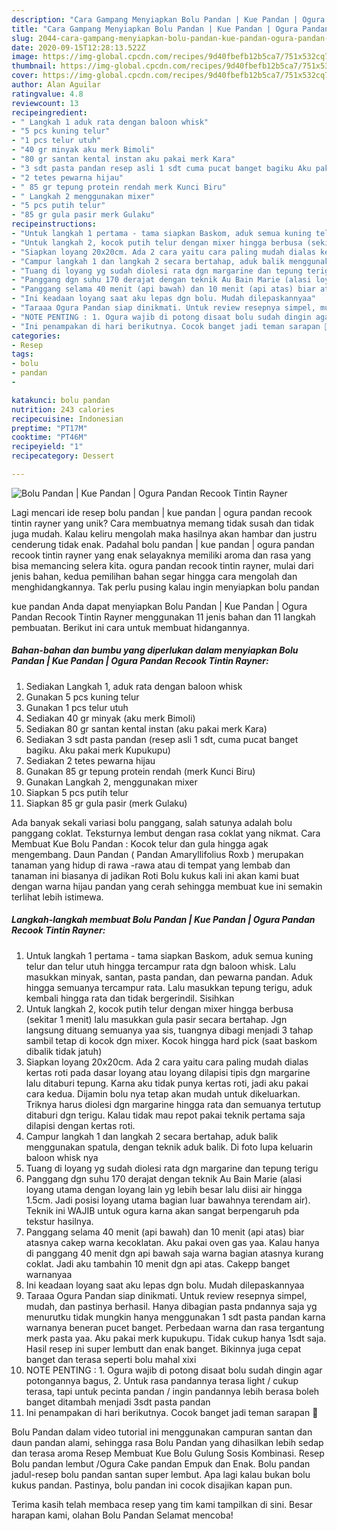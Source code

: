 ```yaml
---
description: "Cara Gampang Menyiapkan Bolu Pandan | Kue Pandan | Ogura Pandan Recook Tintin Rayner Anti Gagal"
title: "Cara Gampang Menyiapkan Bolu Pandan | Kue Pandan | Ogura Pandan Recook Tintin Rayner Anti Gagal"
slug: 2044-cara-gampang-menyiapkan-bolu-pandan-kue-pandan-ogura-pandan-recook-tintin-rayner-anti-gagal
date: 2020-09-15T12:28:13.522Z
image: https://img-global.cpcdn.com/recipes/9d40fbefb12b5ca7/751x532cq70/bolu-pandan-kue-pandan-ogura-pandan-recook-tintin-rayner-foto-resep-utama.jpg
thumbnail: https://img-global.cpcdn.com/recipes/9d40fbefb12b5ca7/751x532cq70/bolu-pandan-kue-pandan-ogura-pandan-recook-tintin-rayner-foto-resep-utama.jpg
cover: https://img-global.cpcdn.com/recipes/9d40fbefb12b5ca7/751x532cq70/bolu-pandan-kue-pandan-ogura-pandan-recook-tintin-rayner-foto-resep-utama.jpg
author: Alan Aguilar
ratingvalue: 4.8
reviewcount: 13
recipeingredient:
- " Langkah 1 aduk rata dengan baloon whisk"
- "5 pcs kuning telur"
- "1 pcs telur utuh"
- "40 gr minyak aku merk Bimoli"
- "80 gr santan kental instan aku pakai merk Kara"
- "3 sdt pasta pandan resep asli 1 sdt cuma pucat banget bagiku Aku pakai merk Kupukupu"
- "2 tetes pewarna hijau"
- " 85 gr tepung protein rendah merk Kunci Biru"
- " Langkah 2 menggunakan mixer"
- "5 pcs putih telur"
- "85 gr gula pasir merk Gulaku"
recipeinstructions:
- "Untuk langkah 1 pertama - tama siapkan Baskom, aduk semua kuning telur dan telur utuh hingga tercampur rata dgn baloon whisk. Lalu masukkan minyak, santan, pasta pandan, dan pewarna pandan. Aduk hingga semuanya tercampur rata. Lalu masukkan tepung terigu, aduk kembali hingga rata dan tidak bergerindil. Sisihkan"
- "Untuk langkah 2, kocok putih telur dengan mixer hingga berbusa (sekitar 1 menit) lalu masukkan gula pasir secara bertahap. Jgn langsung dituang semuanya yaa sis, tuangnya dibagi menjadi 3 tahap sambil tetap di kocok dgn mixer. Kocok hingga hard pick (saat baskom dibalik tidak jatuh)"
- "Siapkan loyang 20x20cm. Ada 2 cara yaitu cara paling mudah dialas kertas roti pada dasar loyang atau loyang dilapisi tipis dgn margarine lalu ditaburi tepung. Karna aku tidak punya kertas roti, jadi aku pakai cara kedua. Dijamin bolu nya tetap akan mudah untuk dikeluarkan. Triknya harus diolesi dgn margarine hingga rata dan semuanya tertutup ditaburi dgn terigu. Kalau tidak mau repot pakai teknik pertama saja dilapisi dengan kertas roti."
- "Campur langkah 1 dan langkah 2 secara bertahap, aduk balik menggunakan spatula, dengan teknik aduk balik. Di foto lupa keluarin baloon whisk nya"
- "Tuang di loyang yg sudah diolesi rata dgn margarine dan tepung terigu"
- "Panggang dgn suhu 170 derajat dengan teknik Au Bain Marie (alasi loyang utama dengan loyang lain yg lebih besar lalu diisi air hingga 1.5cm. Jadi posisi loyang utama bagian luar bawahnya terendam air). Teknik ini WAJIB untuk ogura karna akan sangat berpengaruh pda tekstur hasilnya."
- "Panggang selama 40 menit (api bawah) dan 10 menit (api atas) biar atasnya cakep warna kecoklatan. Aku pakai oven gas yaa. Kalau hanya di panggang 40 menit dgn api bawah saja warna bagian atasnya kurang coklat. Jadi aku tambahin 10 menit dgn api atas. Cakepp banget warnanyaa"
- "Ini keadaan loyang saat aku lepas dgn bolu. Mudah dilepaskannyaa"
- "Taraaa Ogura Pandan siap dinikmati. Untuk review resepnya simpel, mudah, dan pastinya berhasil. Hanya dibagian pasta pndannya saja yg menurutku tidak mungkin hanya menggunakan 1 sdt pasta pandan karna warnanya beneran pucet banget. Perbedaan warna dan rasa tergantung merk pasta yaa. Aku pakai merk kupukupu. Tidak cukup hanya 1sdt saja. Hasil resep ini super lembutt dan enak banget. Bikinnya juga cepat banget dan terasa seperti bolu mahal xixi"
- "NOTE PENTING : 1. Ogura wajib di potong disaat bolu sudah dingin agar potongannya bagus, 2. Untuk rasa pandannya terasa light / cukup terasa, tapi untuk pecinta pandan / ingin pandannya lebih berasa boleh banget ditambah menjadi 3sdt pasta pandan"
- "Ini penampakan di hari berikutnya. Cocok banget jadi teman sarapan 🌸"
categories:
- Resep
tags:
- bolu
- pandan
- 

katakunci: bolu pandan  
nutrition: 243 calories
recipecuisine: Indonesian
preptime: "PT17M"
cooktime: "PT46M"
recipeyield: "1"
recipecategory: Dessert

---
```



![Bolu Pandan | Kue Pandan | Ogura Pandan Recook Tintin Rayner](https://img-global.cpcdn.com/recipes/9d40fbefb12b5ca7/751x532cq70/bolu-pandan-kue-pandan-ogura-pandan-recook-tintin-rayner-foto-resep-utama.jpg)

Lagi mencari ide resep bolu pandan | kue pandan | ogura pandan recook tintin rayner yang unik? Cara membuatnya memang tidak susah dan tidak juga mudah. Kalau keliru mengolah maka hasilnya akan hambar dan justru cenderung tidak enak. Padahal bolu pandan | kue pandan | ogura pandan recook tintin rayner yang enak selayaknya memiliki aroma dan rasa yang bisa memancing selera kita.
 ogura pandan recook tintin rayner, mulai dari jenis bahan, kedua pemilihan bahan segar hingga cara mengolah dan menghidangkannya. Tak perlu pusing kalau ingin menyiapkan bolu pandan 

 kue pandan  Anda dapat menyiapkan Bolu Pandan | Kue Pandan | Ogura Pandan Recook Tintin Rayner menggunakan 11 jenis bahan dan 11 langkah pembuatan. Berikut ini cara untuk membuat hidangannya.

<!--inarticleads1-->

##### Bahan-bahan dan bumbu yang diperlukan dalam menyiapkan Bolu Pandan | Kue Pandan | Ogura Pandan Recook Tintin Rayner:

1. Sediakan  Langkah 1, aduk rata dengan baloon whisk
1. Gunakan 5 pcs kuning telur
1. Gunakan 1 pcs telur utuh
1. Sediakan 40 gr minyak (aku merk Bimoli)
1. Sediakan 80 gr santan kental instan (aku pakai merk Kara)
1. Sediakan 3 sdt pasta pandan (resep asli 1 sdt, cuma pucat banget bagiku. Aku pakai merk Kupukupu)
1. Sediakan 2 tetes pewarna hijau
1. Gunakan  85 gr tepung protein rendah (merk Kunci Biru)
1. Gunakan  Langkah 2, menggunakan mixer
1. Siapkan 5 pcs putih telur
1. Siapkan 85 gr gula pasir (merk Gulaku)


Ada banyak sekali variasi bolu panggang, salah satunya adalah bolu panggang coklat. Teksturnya lembut dengan rasa coklat yang nikmat. Cara Membuat Kue Bolu Pandan : Kocok telur dan gula hingga agak mengembang. Daun Pandan ( Pandan Amaryllifolius Roxb ) merupakan tanaman yang hidup di rawa -rawa atau di tempat yang lembab dan tanaman ini biasanya di jadikan Roti Bolu kukus kali ini akan kami buat dengan warna hijau pandan yang cerah sehingga membuat kue ini semakin terlihat lebih istimewa. 

<!--inarticleads2-->

##### Langkah-langkah membuat Bolu Pandan | Kue Pandan | Ogura Pandan Recook Tintin Rayner:

1. Untuk langkah 1 pertama - tama siapkan Baskom, aduk semua kuning telur dan telur utuh hingga tercampur rata dgn baloon whisk. Lalu masukkan minyak, santan, pasta pandan, dan pewarna pandan. Aduk hingga semuanya tercampur rata. Lalu masukkan tepung terigu, aduk kembali hingga rata dan tidak bergerindil. Sisihkan
1. Untuk langkah 2, kocok putih telur dengan mixer hingga berbusa (sekitar 1 menit) lalu masukkan gula pasir secara bertahap. Jgn langsung dituang semuanya yaa sis, tuangnya dibagi menjadi 3 tahap sambil tetap di kocok dgn mixer. Kocok hingga hard pick (saat baskom dibalik tidak jatuh)
1. Siapkan loyang 20x20cm. Ada 2 cara yaitu cara paling mudah dialas kertas roti pada dasar loyang atau loyang dilapisi tipis dgn margarine lalu ditaburi tepung. Karna aku tidak punya kertas roti, jadi aku pakai cara kedua. Dijamin bolu nya tetap akan mudah untuk dikeluarkan. Triknya harus diolesi dgn margarine hingga rata dan semuanya tertutup ditaburi dgn terigu. Kalau tidak mau repot pakai teknik pertama saja dilapisi dengan kertas roti.
1. Campur langkah 1 dan langkah 2 secara bertahap, aduk balik menggunakan spatula, dengan teknik aduk balik. Di foto lupa keluarin baloon whisk nya
1. Tuang di loyang yg sudah diolesi rata dgn margarine dan tepung terigu
1. Panggang dgn suhu 170 derajat dengan teknik Au Bain Marie (alasi loyang utama dengan loyang lain yg lebih besar lalu diisi air hingga 1.5cm. Jadi posisi loyang utama bagian luar bawahnya terendam air). Teknik ini WAJIB untuk ogura karna akan sangat berpengaruh pda tekstur hasilnya.
1. Panggang selama 40 menit (api bawah) dan 10 menit (api atas) biar atasnya cakep warna kecoklatan. Aku pakai oven gas yaa. Kalau hanya di panggang 40 menit dgn api bawah saja warna bagian atasnya kurang coklat. Jadi aku tambahin 10 menit dgn api atas. Cakepp banget warnanyaa
1. Ini keadaan loyang saat aku lepas dgn bolu. Mudah dilepaskannyaa
1. Taraaa Ogura Pandan siap dinikmati. Untuk review resepnya simpel, mudah, dan pastinya berhasil. Hanya dibagian pasta pndannya saja yg menurutku tidak mungkin hanya menggunakan 1 sdt pasta pandan karna warnanya beneran pucet banget. Perbedaan warna dan rasa tergantung merk pasta yaa. Aku pakai merk kupukupu. Tidak cukup hanya 1sdt saja. Hasil resep ini super lembutt dan enak banget. Bikinnya juga cepat banget dan terasa seperti bolu mahal xixi
1. NOTE PENTING : 1. Ogura wajib di potong disaat bolu sudah dingin agar potongannya bagus, 2. Untuk rasa pandannya terasa light / cukup terasa, tapi untuk pecinta pandan / ingin pandannya lebih berasa boleh banget ditambah menjadi 3sdt pasta pandan
1. Ini penampakan di hari berikutnya. Cocok banget jadi teman sarapan 🌸


Bolu Pandan dalam video tutorial ini menggunakan campuran santan dan daun pandan alami, sehingga rasa Bolu Pandan yang dihasilkan lebih sedap dan terasa aroma Resep Membuat Kue Bolu Gulung Sosis Kombinasi. Resep Bolu pandan lembut /Ogura Cake pandan Empuk dan Enak. Bolu pandan jadul-resep bolu pandan santan super lembut. Apa lagi kalau bukan bolu kukus pandan. Pastinya, bolu pandan ini cocok disajikan kapan pun. 

Terima kasih telah membaca resep yang tim kami tampilkan di sini. Besar harapan kami, olahan Bolu Pandan  Selamat mencoba!
